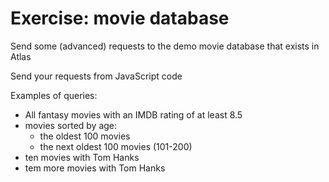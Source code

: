 # Exercise: movie database

Send some (advanced) requests to the demo movie database that exists in Atlas

Send your requests from JavaScript code

Examples of queries:

- All fantasy movies with an IMDB rating of at least 8.5
- movies sorted by age:
  - the oldest 100 movies
  - the next oldest 100 movies (101-200)
- ten movies with Tom Hanks
- tem more movies with Tom Hanks
